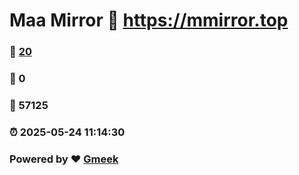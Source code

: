 # Maa Mirror :link: https://mmirror.top 
### :page_facing_up: [20](https://mmirror.top/tag.html) 
### :speech_balloon: 0 
### :hibiscus: 57125 
### :alarm_clock: 2025-05-24 11:14:30 
### Powered by :heart: [Gmeek](https://github.com/Meekdai/Gmeek)
